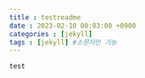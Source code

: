 ```yaml
---
title : testreadme
date : 2023-02-10 00:03:00 +0900
categories : [jekyll]
tags : [jekyll] #소문자만 가능
---
```


```
test
```
